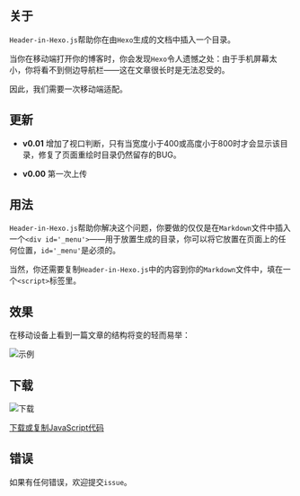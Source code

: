 ## 关于

`Header-in-Hexo.js`帮助你在由`Hexo`生成的文档中插入一个目录。

当你在移动端打开你的博客时，你会发现`Hexo`令人遗憾之处：由于手机屏幕太小，你将看不到侧边导航栏——这在文章很长时是无法忍受的。

因此，我们需要一次移动端适配。

## 更新

- **v0.01** 增加了视口判断，只有当宽度小于400或高度小于800时才会显示该目录，修复了页面重绘时目录仍然留存的BUG。

- **v0.00** 第一次上传

## 用法

`Header-in-Hexo.js`帮助你解决这个问题，你要做的仅仅是在`Markdown`文件中插入一个`<div id='_menu'>`——用于放置生成的目录，你可以将它放置在页面上的任何位置，`id='_menu'`是必须的。

当然，你还需要复制`Header-in-Hexo.js`中的内容到你的`Markdown`文件中，填在一个`<script>`标签里。

## 效果

在移动设备上看到一篇文章的结构将变的轻而易举：

![示例](https://raw.githubusercontent.com/C1erman/Graph-bed/master/imgs/For%20Blog/Header-in-Hexo-click.gif)

## 下载

![下载](https://img.shields.io/badge/download-%E4%B8%8B%E8%BD%BD-blue.svg)

<a href='https://github.com/C1erman/Header-in-Hexo.js/blob/master/Header-in-Hexo.js?raw=true'>下载或复制JavaScript代码</a>

## 错误

如果有任何错误，欢迎提交`issue`。

